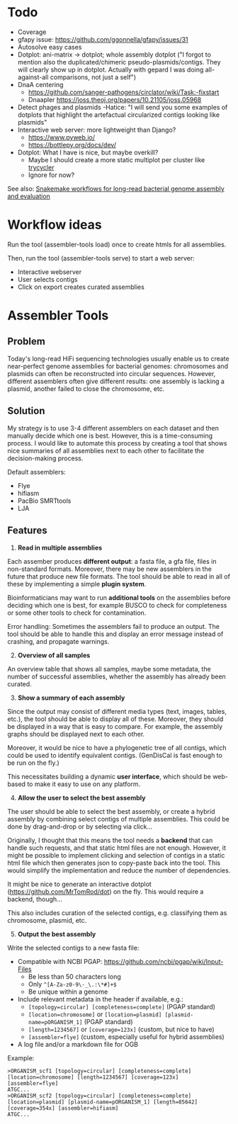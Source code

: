 # Todo

- Coverage
- gfapy issue: https://github.com/ggonnella/gfapy/issues/31
- Autosolve easy cases
- Dotplot: ani-matrix -> dotplot; whole assembly dotplot ("I forgot to mention also the duplicated/chimeric
  pseudo-plasmids/contigs. They will clearly show up in dotplot. Actually with gepard I was doing all-against-all
  comparisons, not just a self")
- DnaA centering
    - https://github.com/sanger-pathogens/circlator/wiki/Task:-fixstart
    - Dnaapler https://joss.theoj.org/papers/10.21105/joss.05968
- Detect phages and plasmids
  -Hatice: "I will send you some examples of dotplots that highlight the artefactual circularized contigs looking like
  plasmids"
- Interactive web server: more lightweight than Django?
    - https://www.pyweb.io/
    - https://bottlepy.org/docs/dev/
- Dotplot: What I have is nice, but maybe overkill?
    - Maybe I should create a more static multiplot per cluster
      like [trycycler](https://github.com/rrwick/Trycycler/blob/77d1be8cf786969a3821f3c04086df60b39ff781/trycycler/dotplot.py#L38)
    - Ignore for now?

See
also: [Snakemake workflows for long-read bacterial genome assembly and evaluation](https://gigabytejournal.com/articles/116)

# Workflow ideas

Run the tool (assembler-tools load) once to create htmls for all assemblies.

Then, run the tool (assembler-tools serve) to start a web server:
 - Interactive webserver
 - User selects contigs
 - Click on export creates curated assemblies

# Assembler Tools

## Problem

Today's long-read HiFi sequencing technologies usually enable us to create near-perfect genome assemblies for bacterial
genomes: chromosomes and plasmids can often be reconstructed into circular sequences. However, different assemblers
often give different results: one assembly is lacking a plasmid, another failed to close the chromosome, etc.

## Solution

My strategy is to use 3-4 different assemblers on each dataset and then manually decide which one is best. However, this
is a time-consuming process. I would like to automate this process by creating a tool that shows nice summaries of all
assemblies next to each other to facilitate the decision-making process.

Default assemblers:

- Flye
- hifiasm
- PacBio SMRTtools
- LJA

## Features

1) **Read in multiple assemblies**

Each assember produces **different output**: a fasta file, a gfa file, files in non-standard formats. Moreover, there
may be new assemblers in the future that produce new file formats. The tool should be able to read in all of these by
implementing a simple **plugin system**.

Bioinformaticians may want to run **additional tools** on the assemblies before deciding which one is best, for example
BUSCO to check for completeness or some other tools to check for contamination.

Error handling: Sometimes the assemblers fail to produce an output. The tool should be able to handle this and display
an error message instead of crashing, and propagate warnings.

2) **Overview of all samples**

An overview table that shows all samples, maybe some metadata, the number of successful assemblies, whether the assembly
has already been curated.

3) **Show a summary of each assembly**

Since the output may consist of different media types (text, images, tables, etc.), the tool should be able to display
all of these. Moreover, they should be displayed in a way that is easy to compare. For example, the assembly graphs
should be displayed next to each other.

Moreover, it would be nice to have a phylogenetic tree of all contigs, which could be used to identify equivalent
contigs. (GenDisCal is fast enough to be run on the fly.)

This necessitates building a dynamic **user interface**, which should be web-based to make it easy to use on any
platform.

4) **Allow the user to select the best assembly**

The user should be able to select the best assembly, or create a hybrid assembly by combining select contigs of multiple
assemblies. This could be done by drag-and-drop or by selecting via click...

Originally, I thought that this means the tool needs a **backend** that can handle such requests, and that static html
files are not enough. However, it might be possible to implement clicking and selection of contigs in a static html file
which then generates json to copy-paste back into the tool. This would simplify the implementation and reduce the number
of dependencies.

It might be nice to generate an interactive dotplot (https://github.com/MrTomRod/dot) on the fly. This would require a
backend, though...

This also includes curation of the selected contigs, e.g. classifying them as chromosome, plasmid, etc.

5) **Output the best assembly**

Write the selected contigs to a new fasta file:

- Compatible with NCBI PGAP: https://github.com/ncbi/pgap/wiki/Input-Files
    - Be less than 50 characters long
    - Only `^[A-Za-z0-9\-_\.:\*#]+$`
    - Be unique within a genome
- Include relevant metadata in the header if available, e.g.:
    - `[topology=circular] [completeness=complete]` (PGAP standard)
    - `[location=chromosome]` or `[location=plasmid] [plasmid-name=pORGANISM_1]` (PGAP standard)
    - `[length=1234567]` or `[coverage=123x]` (custom, but nice to have)
    - `[assembler=flye]` (custom, especially useful for hybrid assemblies)
- A log file and/or a markdown file for OGB

Example:

```
>ORGANISM_scf1 [topology=circular] [completeness=complete] [location=chromosome] [length=1234567] [coverage=123x] [assembler=flye]
ATGC...
>ORGANISM_scf2 [topology=circular] [completeness=complete] [location=plasmid] [plasmid-name=pORGANISM_1] [length=85642] [coverage=354x] [assembler=hifiasm]
ATGC...
```
